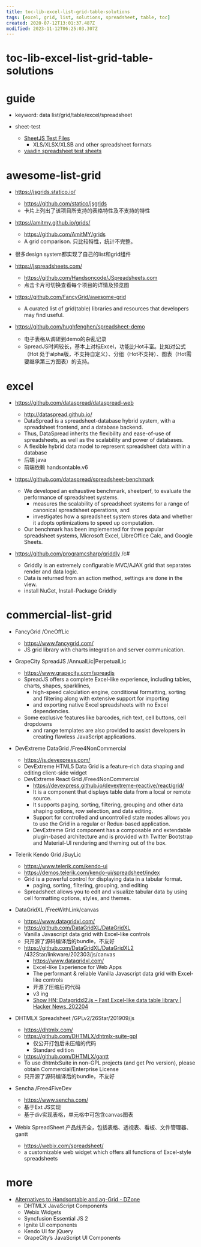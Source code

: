 ```yaml
---
title: toc-lib-excel-list-grid-table-solutions
tags: [excel, grid, list, solutions, spreadsheet, table, toc]
created: 2020-07-12T13:01:37.487Z
modified: 2023-11-12T06:25:03.307Z
---
```


# toc-lib-excel-list-grid-table-solutions

# guide

- keyword: data list/grid/table/excel/spreadsheet

- sheet-test
  - [SheetJS Test Files](https://github.com/SheetJS/test_files)
    - XLS/XLSX/XLSB and other spreadsheet formats
  - [vaadin spreadsheet test sheets](https://github.com/vaadin/spreadsheet/tree/master/vaadin-spreadsheet/src/test/resources/test_sheets)
# awesome-list-grid
- https://jsgrids.statico.io/
  - https://github.com/statico/jsgrids
  - 卡片上列出了该项目所支持的表格特性及不支持的特性

- https://amitmy.github.io/grids/
  - https://github.com/AmitMY/grids
  - A grid comparison. 只比较特性，统计不完整。

- 很多design system都实现了自己的list和grid组件
- https://jspreadsheets.com/
  - https://github.com/Handsoncode/JSpreadsheets.com
  - 点击卡片可切换查看每个项目的详情及预览图

- https://github.com/FancyGrid/awesome-grid
  - A curated list of grid(table) libraries and resources that developers may find useful.

- https://github.com/hughfenghen/spreadsheet-demo
  - 电子表格从调研到demo的杂乱记录
  - SpreadJS时间较长，基本上对标Excel，功能比Hot丰富。比如对公式（Hot 处于alpha版，不支持自定义）、分组（Hot不支持）、图表（Hot需要继承第三方图表）的支持。
# excel
- https://github.com/dataspread/dataspread-web
  - http://dataspread.github.io/
  - DataSpread is a spreadsheet-database hybrid system, with a spreadsheet frontend, and a database backend. 
  - Thus, DataSpread inherits the flexibility and ease-of-use of spreadsheets, as well as the scalability and power of databases.
  - A flexible hybrid data model to represent spreadsheet data within a database
  - 后端 java
  - 前端依赖 handsontable.v6

- https://github.com/dataspread/spreadsheet-benchmark
  - We developed an exhaustive benchmark, sheetperf, to evaluate the performance of spreadsheet systems.
    - measures the scalability of spreadsheet systems for a range of canonical spreadsheet operations, and
    - investigates how a spreadsheet system stores data and whether it adopts optimizations to speed up computation.
  - Our benchmark has been implemented for three popular spreadsheet systems, Microsoft Excel, LibreOffice Calc, and Google Sheets.

- https://github.com/programcsharp/griddly /c#
  - Griddly is an extremely configurable MVC/AJAX grid that separates render and data logic. 
  - Data is returned from an action method, settings are done in the view.
  - install NuGet, Install-Package Griddly
# commercial-list-grid
- FancyGrid /OneOffLic
  - https://www.fancygrid.com/
  - JS grid library with charts integration and server communication.

- GrapeCity SpreadJS /AnnualLic|PerpetualLic
  - https://www.grapecity.com/spreadjs
  - SpreadJS offers a complete Excel-like experience, including tables, charts, shapes, sparklines, 
    - high-speed calculation engine, conditional formatting, sorting and filtering along with extensive support for importing 
    - and exporting native Excel spreadsheets with no Excel dependencies. 
  - Some exclusive features like barcodes, rich text, cell buttons, cell dropdowns 
    - and range templates are also provided to assist developers in creating flawless JavaScript applications.

- DevExtreme DataGrid /Free4NonCommercial
  - https://js.devexpress.com/
  - DevExtreme HTML5 Data Grid is a feature-rich data shaping and editing client-side widget 
  - DevExtreme React Grid /Free4NonCommercial
    - https://devexpress.github.io/devextreme-reactive/react/grid/ 
    - It is a component that displays table data from a local or remote source.
    - It supports paging, sorting, filtering, grouping and other data shaping options, row selection, and data editing. 
    - Support for controlled and uncontrolled state modes allows you to use the Grid in a regular or Redux-based application. 
    - DevExtreme Grid component has a composable and extendable plugin-based architecture and is provided with Twitter Bootstrap and Material-UI rendering and theming out of the box.

- Telerik Kendo Grid /BuyLic
  - https://www.telerik.com/kendo-ui
  - https://demos.telerik.com/kendo-ui/spreadsheet/index
  - Grid is a powerful control for displaying data in a tabular format.
    - paging, sorting, filtering, grouping, and editing
  - Spreadsheet allows you to edit and visualize tabular data by using cell formatting options, styles, and themes.

- DataGridXL /FreeWithLink/canvas
  - https://www.datagridxl.com/
  - https://github.com/DataGridXL/DataGridXL
  - Vanilla Javascript data grid with Excel-like controls
  - 只开源了源码编译后的bundle，不友好
  - https://github.com/DataGridXL/DataGridXL2 /432Star/linkware/202303/js/canvas
    - https://www.datagridxl.com/
    - Excel-like Experience for Web Apps 
    - The performant & reliable Vanilla Javascript data grid with Excel-like controls
    - 开源了压缩后的代码
    - v3 ing
    - [Show HN: Datagridxl2.js – Fast Excel-like data table library | Hacker News_202204](https://news.ycombinator.com/item?id=30919257)

- DHTMLX Spreadsheet /GPLv2/26Star/201909/js
  - https://dhtmlx.com/
  - https://github.com/DHTMLX/dhtmlx-suite-gpl
    - 仅公开打包后未压缩的代码
    - Standard edition
  - https://github.com/DHTMLX/gantt
  - To use dhtmlxSuite in non-GPL projects (and get Pro version), please obtain Commercial/Enterprise License
  - 只开源了源码编译后的bundle，不友好

- Sencha /Free4FiveDev
  - https://www.sencha.com/
  - 基于Ext JS实现
  - 基于div实现表格，单元格中可包含canvas图表

- Webix SpreadSheet 产品线齐全，包括表格、透视表、看板、文件管理器、gantt
  - https://webix.com/spreadsheet/
  - a customizable web widget which offers all functions of Excel-style spreadsheets
# more
- [Alternatives to Handsontable and ag-Grid - DZone](https://dzone.com/articles/alternatives-to-handsontable-and-ag-grid)
  - DHTMLX JavaScript Components
  - Webix Widgets
  - Syncfusion Essential JS 2
  - Ignite UI components
  - Kendo UI for jQuery
  - GrapeCity’s JavaScript UI Components
